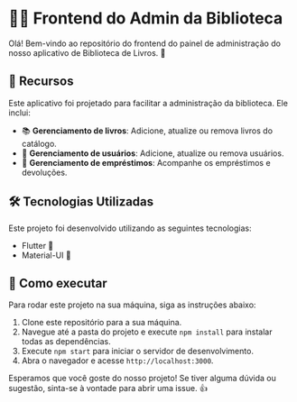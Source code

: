# 👨‍💼 Frontend do Admin da Biblioteca

Olá! Bem-vindo ao repositório do frontend do painel de administração do nosso aplicativo de Biblioteca de Livros. 🎉

## 🎯 Recursos

Este aplicativo foi projetado para facilitar a administração da biblioteca. Ele inclui:

- 📚 **Gerenciamento de livros**: Adicione, atualize ou remova livros do catálogo.
- 👥 **Gerenciamento de usuários**: Adicione, atualize ou remova usuários.
- 🔄 **Gerenciamento de empréstimos**: Acompanhe os empréstimos e devoluções.

## 🛠️ Tecnologias Utilizadas

Este projeto foi desenvolvido utilizando as seguintes tecnologias:

- Flutter 📘
- Material-UI 📙

## 🚀 Como executar

Para rodar este projeto na sua máquina, siga as instruções abaixo:

1. Clone este repositório para a sua máquina.
2. Navegue até a pasta do projeto e execute `npm install` para instalar todas as dependências.
3. Execute `npm start` para iniciar o servidor de desenvolvimento.
4. Abra o navegador e acesse `http://localhost:3000`.

Esperamos que você goste do nosso projeto! Se tiver alguma dúvida ou sugestão, sinta-se à vontade para abrir uma issue. 👍
